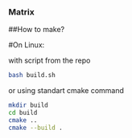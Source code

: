 ### Matrix

##How to make?

#On Linux:

with script from the repo
```bash
bash build.sh
```
or using standart cmake command
```bash
mkdir build
cd build
cmake ..
cmake --build .
```
